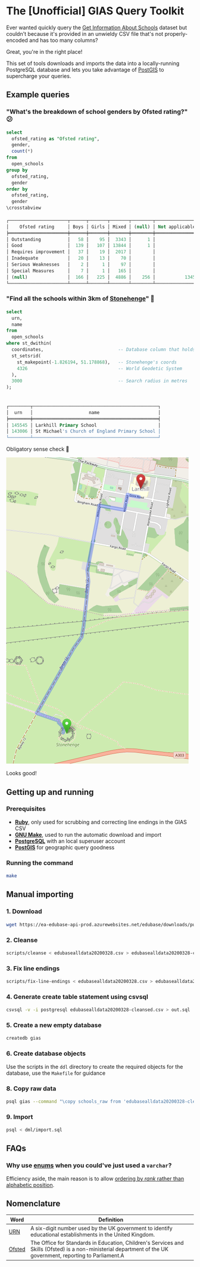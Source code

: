 # The [Unofficial] GIAS Query Toolkit

Ever wanted quickly query the [Get Information About
Schools](https://get-information-schools.service.gov.uk/) dataset but couldn't
because it's provided in an unwieldy CSV file that's not properly-encoded and
has too many columns?

Great, you're in the right place!

This set of tools downloads and imports the data into a locally-running PostgreSQL
database and lets you take advantage of [PostGIS](https://postgis.net/) to supercharge
your queries.

## Example queries

### "What's the breakdown of school genders by Ofsted rating?" 😕

```sql
select
  ofsted_rating as "Ofsted rating",
  gender,
  count(*)
from
  open_schools
group by
  ofsted_rating,
  gender
order by
  ofsted_rating,
  gender
\crosstabview

┌──────────────────────┬──────┬───────┬───────┬────────┬────────────────┐
│    Ofsted rating     │ Boys │ Girls │ Mixed │ (null) │ Not applicable │
╞══════════════════════╪══════╪═══════╪═══════╪════════╪════════════════╡
│ Outstanding          │   58 │    95 │  3343 │      1 │                │
│ Good                 │  139 │   107 │ 13844 │      1 │                │
│ Requires improvement │   37 │    19 │  2017 │        │                │
│ Inadequate           │   20 │    13 │    70 │        │                │
│ Serious Weaknesses   │    2 │     1 │    97 │        │                │
│ Special Measures     │    7 │     1 │   165 │        │                │
│ (null)               │  166 │   225 │  4886 │    256 │           1345 │
└──────────────────────┴──────┴───────┴───────┴────────┴────────────────┘
```

### "Find all the schools within 3km of [Stonehenge](https://en.wikipedia.org/wiki/Stonehenge)" 🤔

```sql
select
  urn,
  name
from
  open_schools
where st_dwithin(
  coordinates,                            -- Database column that holds the school's location
  st_setsrid(
    st_makepoint(-1.826194, 51.178868),   -- Stonehenge's coords
    4326                                  -- World Geodetic System
  ),
  3000                                    -- Search radius in metres
);


┌────────┬───────────────────────────────────────────────┐
│  urn   │                     name                      │
╞════════╪═══════════════════════════════════════════════╡
│ 145545 │ Larkhill Primary School                       │
│ 143006 │ St Michael's Church of England Primary School │
└────────┴───────────────────────────────────────────────┘
```

Obligatory sense check 🧐

![larkhill_primary](docs/images/larkhill_primary.png)

Looks good!

## Getting up and running

### Prerequisites

* [**Ruby**](https://www.ruby-lang.org/en/), only used for scrubbing and correcting line endings in the GIAS CSV
* [**GNU Make**](https://www.gnu.org/software/make/), used to run the automatic download and import
* [**PostgreSQL**](https://www.postgresql.org/) with an local superuser account
* [**PostGIS**](https://postgis.net/) for geographic query goodness

### Running the command

```bash
make
```

## Manual importing

### 1. Download

```bash
wget https://ea-edubase-api-prod.azurewebsites.net/edubase/downloads/public/edubasealldata20200328.csv
```

### 2. Cleanse

```bash
scripts/cleanse < edubasealldata20200328.csv > edubasealldata20200328-cleansed.csv
```

### 3. Fix line endings

```bash
scripts/fix-line-endings < edubasealldata20200328.csv > edubasealldata20200328-cleansed.csv
```

### 4. Generate create table statement using csvsql

```bash
csvsql -v -i postgresql edubasealldata20200328-cleansed.csv > out.sql
```
	
### 5. Create a new empty database

```bash
createdb gias
```

### 6. Create database objects

Use the scripts in the `ddl` directory to create the required objects for the
database, use the `Makefile` for guidance

### 8. Copy raw data

```bash
psql gias --command "\copy schools_raw from 'edubasealldata20200328-cleansed-fixed.csv' with csv header"
```

### 9. Import

```bash
psql < dml/import.sql
```

## FAQs

### Why use [enums](https://www.postgresql.org/docs/12/datatype-enum.html) when you could've just used a `varchar`?

Efficiency aside, the main reason is to allow [ordering by _rank_ rather than
alphabetic position](https://www.postgresql.org/docs/12/datatype-enum.html#id-1.5.7.15.6).

## Nomenclature

| Word                                                         | Definition                                                                                                                                                     |
| --------------                                               | ----------                                                                                                                                                     |
| [URN](https://en.wikipedia.org/wiki/Unique_Reference_Number) | A six-digit number used by the UK government to identify educational establishments in the United Kingdom.                                                     |
| [Ofsted](https://www.gov.uk/government/organisations/ofsted) | The Office for Standards in Education, Children's Services and Skills (Ofsted) is a non-ministerial department of the UK government, reporting to Parliament.A |
